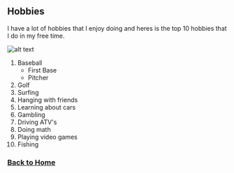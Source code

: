 ## Hobbies
I have a lot of hobbies that I enjoy doing and heres is the top 10 hobbies that I do in my free time. 

![alt text][logo]

[logo]: fortnight.jpg"FortNite"

1. Baseball
   - First Base
   - Pitcher
2. Golf
3. Surfing
4. Hanging with friends
5. Learning about cars
6. Gambling
7. Driving ATV's
8. Doing math
9. Playing video games
10. Fishing

### [Back to Home](README.md)
